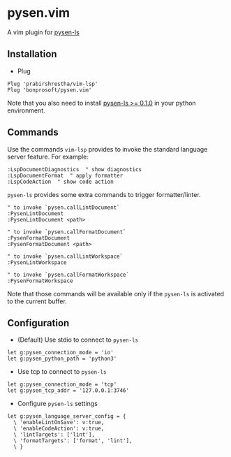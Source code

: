 # pysen.vim

A vim plugin for [pysen-ls](https://github.com/bonprosoft/pysen-ls)

## Installation

- Plug
```viml
Plug 'prabirshrestha/vim-lsp'
Plug 'bonprosoft/pysen.vim'
```

Note that you also need to install [pysen-ls >= 0.1.0](https://github.com/bonprosoft/pysen-ls) in your python environment.

## Commands

Use the commands `vim-lsp` provides to invoke the standard language server feature.
For example:
```vim
:LspDocumentDiagnostics  " show diagnostics
:LspDocumentFormat  " apply formatter
:LspCodeAction  " show code action
```

`pysen-ls` provides some extra commands to trigger formatter/linter.

```vim
" to invoke `pysen.callLintDocument`
:PysenLintDocument
:PysenLintDocument <path>

" to invoke `pysen.callFormatDocument`
:PysenFormatDocument
:PysenFormatDocument <path>

" to invoke `pysen.callLintWorkspace`
:PysenLintWorkspace

" to invoke `pysen.callFormatWorkspace`
:PysenFormatWorkspace
```

Note that those commands will be available only if the `pysen-ls` is activated to the current buffer.

## Configuration

- (Default) Use stdio to connect to `pysen-ls`
```vim
let g:pysen_connection_mode = 'io'
let g:pysen_python_path = 'python3'
```

- Use tcp to connect to `pysen-ls`
```vim
let g:pysen_connection_mode = 'tcp'
let g:pysen_tcp_addr = '127.0.0.1:3746'
```

- Configure `pysen-ls` settings
```vim
let g:pysen_language_server_config = {
  \ 'enableLintOnSave': v:true,
  \ 'enableCodeAction': v:true,
  \ 'lintTargets': ['lint'],
  \ 'formatTargets': ['format', 'lint'],
  \ }
```
